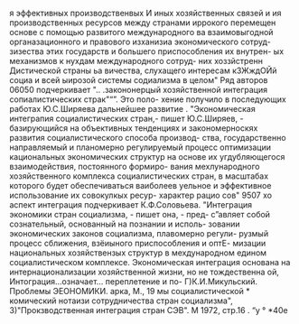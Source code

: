 я эффективных производственвых И иных хозяйственных связей и
ия производственных ресурсов между странами
иррокого перемещен
основе с помощью развитого международного
ва взаимовыгодной
органазационного и правового изханизиа экономического сотруд-
зизества этих государств и большего приспособления их внутрен-
ых механизмов к нухдам международного сотруд-
них хоззйстренн
Дистической страны
ьа
вичества, слухащего интересам кЗЖждОЙй социа
и всей ыирозой системы содиализма в целом"
Ряд авторов 06050 подчеркивает ".. .закононерцый
хозяйственной интеграция сопиалистических страк"“”. Это поло-
хение получило в последующих работах Ю.С.Ширяева дальнейшее
развитие . "Экономическая интеграпия социалистических стран,-
пишет Ю.С.Ширяев, - базирующийся на объективных тенденциях
и закономерноскях развития социалистического способа производ-
ства, государственно направляемый и планомерно регулируемый
процесс оптимизации кациональных экономических структур на
основе их угдубляющегося взаимодействия, постоянного формиро-
вания мехлународного хозяйственного комплекса социалистических
стран, в масштабах которого будет обеспечиваться ваиболеев
уельное и эффективное использование их совокулкых ресур-
характер
рацио
сов"
9507 хо аспект интеграция подчеркивает К.Ф.Соловьева.
"Интеграция экономики стран социализма, - пишет она, - пред-
с”авляет собой сознательный, основанный на познании и исполь-
зовании экономических законов социализма, плавомерно регули-
рузмый процесс сближения, взёиыного приспособления и оптЕ-
мизации национальных хозяйствензых структур в мехдународном
едином социалистическом комплексе. Экономическая интеграция
основана на интернационализации хозяйственной жизни, но не
тождественна ой, Интограция...означает... переплетение и по-
Г)К.И.Микульский. Проблемы
ЭЕОНОМИКИ. арка, М., 19 мы социалистической
*
комический нотаизи сотрудничества стран социализма",
3)"Прокзводственная интеграция стран СЭВ". М 1972, стр.16
. “у ° *40е
